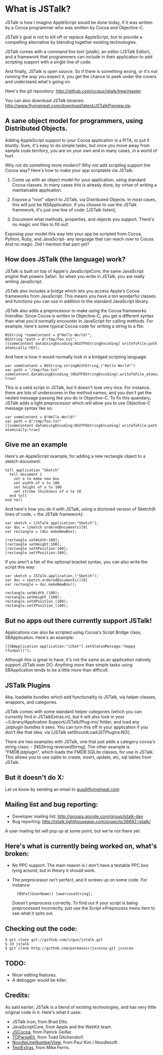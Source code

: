What is JSTalk?
===============

JSTalk is how I imagine AppleScript would be done today, if it was written by a Cocoa programmer who was smitten by Cocoa and Objective-C.

JSTalk's goal is not to kill off or replace AppleScript, but to provide a compelling alternative by blending together existing technologies.

JSTalk comes with a command line tool (jstalk), an editor (JSTalk Editor), and a framework that programmers can include in their application to add scripting support with a single line of code.

And finally, JSTalk is open source. So if there is something wrong, or it's not running the way you expect it, you get the chance to peek under the covers and understand what's going on.

Here's the git repository: <http://github.com/ccgus/jstalk/tree/master>

You can also download JSTalk binaries: <http://www.flyingmeat.com/download/latest/JSTalkPreview.zip>



A sane object model for programmers, using Distributed Objects.
---------------------------------------------------------------

Adding AppleScript support to your Cocoa application is a PITA, to put it bluntly. Sure, it's easy to do simple tasks, but once you move away from sample code territory, you are on your own and in many cases, in a world of hurt.

Why not do something more modern? Why not add scripting support the Cocoa way? Here's how to make your app scriptable via JSTalk:

1. Come up with an object model for your application, using standard Cocoa classes. In many cases this is already done, by virtue of writing a maintainable application.

2. Expose a "root" object to JSTalk, via Distributed Objects. In most cases, this will just be NSApplication. If you choose to use the JSTalk framework, it's just one line of code: [JSTalk listen];

3. Document what methods, properties, and objects you support. There's no magic xml files to fill out!

Exposing your model this way lets your app be scripted from Cocoa, Python, Ruby, and JavaScript- any language that can reach over to Cocoa. And no magic. Did I mention that part yet?



How does JSTalk (the language) work?
------------------------------------

JSTalk is built on top of Apple's JavaScriptCore, the same JavaScript engine that powers Safari. So when you write in JSTalk, you are really writing JavaScript.

JSTalk also includes a bridge which lets you access Apple's Cocoa frameworks from JavaScript. This means you have a ton wonderful classes and functions you can use in addition to the standard JavaScript library.

JSTalk also adds a preprocessor to make using the Cocoa frameworks friendlier. Since Cocoa is written in Objective-C, you get a different syntax than what you'd normally encounter in JavaScript for calling methods. For example, here's some typical Cocoa code for writing a string to a file:

    NSString *someContent = @"Hello World!";
    NSString *path = @"/tmp/foo.txt";
    [[someContent dataUsingEncoding:NSUTF8StringEncoding] writeToFile:path atomically:YES];

And here is how it would normally look in a bridged scripting language:

    var someContent = NSString.stringWithString_("Hello World!")
    var path = "/tmp/foo.txt"
    someContent.dataUsingEncoding_(NSUTF8StringEncoding).writeToFile_atomically_(path, true)

This is a valid script in JSTalk, but it doesn't look very nice. For instance, there are lots of underscores in the method names, and you don't get the nested message passing like you do in Objective-C. To fix this quandary, JSTalk adds a light preprocessor which will allow you to use Objective-C message syntax like so:

    var someContent = @"Hello World!"
    var path = @"/tmp/foo.txt"
    [[someContent dataUsingEncoding:NSUTF8StringEncoding] writeToFile:path atomically:true]



Give me an example
------------------

Here's an AppleScript example, for adding a new rectangle object to a sketch document:

    tell application "Sketch"
      tell document 1
        set o to make new box
        set width of o to 100
        set height of o to 100
        set stroke thickness of o to 10
      end tell
    end tell

And here's how you do it with JSTalk, using a doctored version of Sketch(6 lines of code, + the JSTalk framework):

    var sketch = [JSTalk application:"Sketch"];
    var doc = [sketch orderedDocuments][0]
    var rectangle = [doc makeNewBox];
    
    [rectangle setWidth:100];
    [rectangle setHeight:100];
    [rectangle setXPosition:100];
    [rectangle setYPosition:100];


If you aren't a fan of the optional bracket syntax, you can also write the script this way:

    var sketch = JSTalk.application_("Sketch");
    var doc = sketch.orderedDocuments()[0]
    var rectangle = doc.makeNewBox();
    
    rectangle.setWidth_(100);
    rectangle.setHeight_(100);
    rectangle.setXPosition_(100);
    rectangle.setYPosition_(100);



But no apps out there currently support JSTalk!
-----------------------------------------------

Applications can also be scripted using Cocoa's Script Bridge class, SBApplication. Here's an example:

    [[SBApplication application:"iChat"] setStatusMessage:"Happy (funball)"];

Although this is great to have, it's not the same as an application natively support JSTalk over DO. Anything more than simple tasks using SBApplication tends to be a little more than difficult.



JSTalk Plugins
--------------

Aka, loadable bundles which add functionality to JSTalk, via helper classes, wrappers, and categories.

JSTalk comes with some standard helper categories (which you can currently find in JSTalkExtras.m), but it will also look in your ~/Library/Application Support/JSTalk/Plug-ins/ folder, and load any .jstplugin bundles it sees. You can turn this off in your application if you don't like that idea, via [JSTalk setShouldLoadJSTPlugins:NO];

There are two examples with JSTalk, one that just adds a category cocoa's string class: - [NSString reversedString]. The other example is "FMDB.jstplugin", which loads the FMDB SQLite classes, for use in JSTalk. This allows you to use sqlite to create, insert, update, etc, sql tables from JSTalk.



But it doesn't do X:
--------------------

Let us know by sending an email to <gus@flyingmeat.com>



Mailing list and bug reporting:
-------------------------------

- Developer mailing list: <http://groups.google.com/group/jstalk-dev>
- Bug reporting: <http://jstalk.lighthouseapp.com/projects/26692-jstalk/>

A user mailing list will pop up at some point, but we're not there yet.



Here's what is currently being worked on, what's broken:
--------------------------------------------------------

- No PPC support. The main reason is I don't have a testable PPC box lying around, but in theory it should work.
- The preprocessor isn't perfect, and it screws up on some code. For instance:

        [NSFullUserName() lowercaseString];

  Doesn't preprocess correctly. To find out if your script is being preprocessed incorrectly, just use the Script->Preprocess menu item to see what it spits out.



Checking out the code:
----------------------
	$ git clone git://github.com/ccgus/jstalk.git
	$ cd jstalk
	$ git clone http://github.com/parmanoir/jscocoa.git jscocoa


TODO:
-----

- Nicer editing features.
- A debugger would be killer.



Credits:
--------

As said earlier, JSTalk is a blend of existing technologies, and has very little original code in it. Here's what it uses:

- JSTalk Icon, from Brad Ellis.
- JavaScriptCore, from Apple and the WebKit team.
- [JSCocoa](http://inexdo.com/JSCocoa), from Patrick Geiller.
- [TDParseKit](http://ditchnet.org/tdparsekit/), from Todd Ditchendorf.
- [NoodleLineNumberView](http://www.noodlesoft.com/blog/2008/10/05/displaying-line-numbers-with-nstextview/), from Paul Kim / Noodlesoft.
- [TextExtras](http://www.lorax.com/FreeStuff/TextExtras.html), from Mike Ferris.
